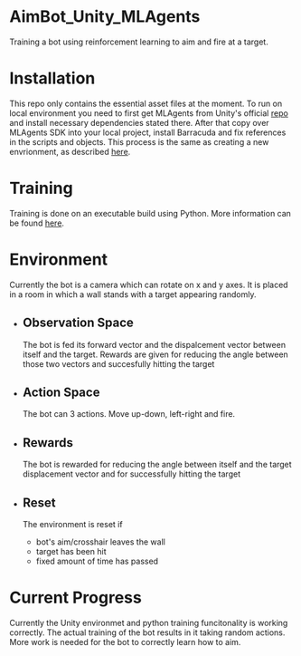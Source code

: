 # AimBot_Unity_MLAgents
Training a bot using reinforcement learning to aim and fire at a target.

# Installation
This repo only contains the essential asset files at the moment. To run on local environment you need to first get MLAgents from Unity's official [repo](https://github.com/Unity-Technologies/ml-agents) and install necessary dependencies stated there. After that copy over MLAgents SDK into your local project, install Barracuda and fix references in the scripts and objects. This process is the same as creating a new envrionment, as described [here](https://github.com/Unity-Technologies/ml-agents/blob/164d1ab98efc620b2e8c18e680e5fc99c19d69f1/docs/Learning-Environment-Create-New.md).

# Training 
Training is done on an executable build using Python. More information can be found [here](https://github.com/Unity-Technologies/ml-agents/blob/164d1ab98efc620b2e8c18e680e5fc99c19d69f1/docs/Training-ML-Agents.md).

# Environment
Currently the bot is a camera which can rotate on x and y axes. It is placed in a room in which a wall stands with a target appearing randomly. 

* ## Observation Space
    The bot is fed its forward vector and the dispalcement vector between itself and the target. Rewards are given for reducing the angle between those two vectors and succesfully hitting the target

* ## Action Space
    The bot can 3 actions. Move up-down, left-right and fire.

* ## Rewards
    The bot is rewarded for reducing the angle between itself and the target displacement vector and for successfully hitting the target

* ## Reset
    The environment is reset if 
    * bot's aim/crosshair leaves the wall
    * target has been hit
    * fixed amount of time has passed
    
# Current Progress
Currently the Unity environmet and python training funcitonality is working correctly. The actual training of the bot results in it taking random actions. More work is needed for the bot to correctly learn how to aim.
